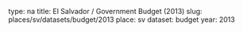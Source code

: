 type: na
title: El Salvador / Government Budget (2013)
slug: places/sv/datasets/budget/2013
place: sv
dataset: budget
year: 2013
